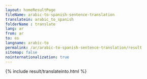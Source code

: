 ```yaml
---
layout: homeResultPage
fileName: arabic-to-spanish-sentence-translation
translatein: arabic_to_spanish
folderName : translate
lang: ar
from: ar
to: es
langname: arabic-to
permalink: /ar/arabic-to-spanish-sentence-translation/result
sitemap: false
nointernationalization: true
---
```

{% include result/translateinto.html %}

<script src="/js/result/translation.js" data-foldername="{{page.folderName}}" data-lang="{{page.lang}}"></script>

